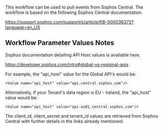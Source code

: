 This workflow can be used to pull events from Sophos Central.
The workflow is based on the following Sophos Central documentation.

https://support.sophos.com/support/s/article/KB-000036372?language=en_US

## Workflow Parameter Values Notes
Sophos documentation detailing API Host values is available here.

https://developer.sophos.com/intro#global-vs-regional-apis

For example, the "api_host" value for the Global API's would be:
 ```
 <Value name="api_host" value="api.central.sophos.com"/>
```
Alternatively, if your Tenant's data region is EU - Ireland, the "api_host" value would be:
```
<Value name="api_host" value="api-eu01.central.sophos.com"/>
```
The client_id, client_secret and tenant_id values are retrieved from Sophos Central with further details in the links already mentioned.
